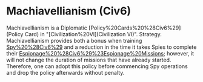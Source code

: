 # Machiavellianism (Civ6)

Machiavellianism is a Diplomatic [Policy%20Cards%20%28Civ6%29](Policy Card) in "[Civilization%20VI](Civilization VI)".
Strategy.
Machiavellianism provides both a bonus when training [Spy%20%28Civ6%29](Spies) and a reduction in the time it takes Spies to complete their [Espionage%20%28Civ6%29%23Espionage%20Missions](missions); however, it will not change the duration of missions that have already started. Therefore, one can adopt this policy before commencing Spy operations and drop the policy afterwards without penalty.